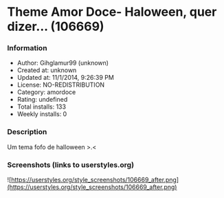 # Theme Amor Doce- Haloween, quer dizer... (106669)

### Information
- Author: Gihglamur99 (unknown)
- Created at: unknown
- Updated at: 11/1/2014, 9:26:39 PM
- License: NO-REDISTRIBUTION
- Category: amordoce
- Rating: undefined
- Total installs: 133
- Weekly installs: 0


### Description
Um tema fofo de halloween >.<


### Screenshots (links to userstyles.org)
![https://userstyles.org/style_screenshots/106669_after.png](https://userstyles.org/style_screenshots/106669_after.png)


